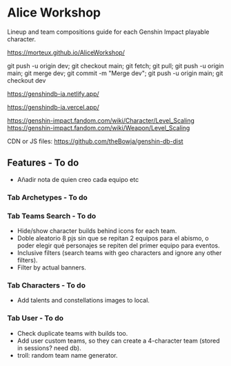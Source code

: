# Alice Workshop
Lineup and team compositions guide for each Genshin Impact playable character.

https://morteux.github.io/AliceWorkshop/

git push -u origin dev; git checkout main; git fetch; git pull; git push -u origin main; git merge dev; git commit -m "Merge dev"; git push -u origin main; git checkout dev

https://genshindb-ia.netlify.app/

https://genshindb-ia.vercel.app/

https://genshin-impact.fandom.com/wiki/Character/Level_Scaling
https://genshin-impact.fandom.com/wiki/Weapon/Level_Scaling

CDN or JS files: https://github.com/theBowja/genshin-db-dist

## Features - To do
- Añadir nota de quien creo cada equipo etc 

### Tab Archetypes - To do

### Tab Teams Search - To do
- Hide/show character builds behind icons for each team.
- Doble aleatorio 8 pjs sin que se repitan 2 equipos para el abismo, o poder elegir qué personajes se repiten del primer equipo para eventos. 
- Inclusive filters (search teams with geo characters and ignore any other filters).
- Filter by actual banners.

### Tab Characters - To do
- Add talents and constellations images to local.

### Tab User - To do
- Check duplicate teams with builds too.
- Add user custom teams, so they can create a 4-character team (stored in sessions? need db).
- troll: random team name generator.
